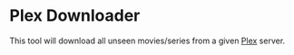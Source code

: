 # Plex Downloader

This tool will download all unseen movies/series from a given [Plex](https://plex.tv/) server.
